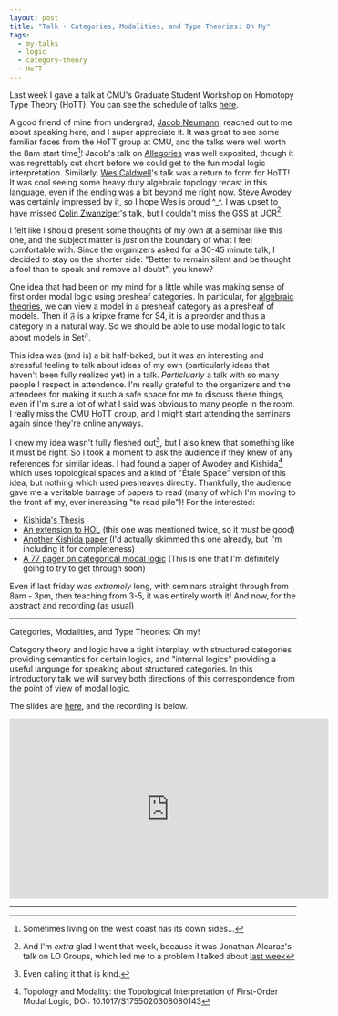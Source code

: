 ```yaml
---
layout: post
title: "Talk - Categories, Modalities, and Type Theories: Oh My"
tags:
  - my-talks
  - logic
  - category-theory
  - HoTT
---
```


Last week I gave a talk at CMU's Graduate Student Workshop on
Homotopy Type Theory (HoTT). You can see the schedule of talks
[here](https://cmu-hott.github.io/workshop2021.html).

A good friend of mine from undergrad, [Jacob Neumann][1], 
reached out to me about speaking here, and I super appreciate it. 
It was great to see some familiar faces from the HoTT group at CMU,
and the talks were well worth the 8am start time[^1]! Jacob's talk on
[Allegories][2] was well exposited, though it was regrettably cut short
before we could get to the fun modal logic interpretation. Similarly,
[Wes Caldwell][3]'s talk was a return to form for HoTT! It was cool seeing
some heavy duty algebraic topology recast in this language, even if the
ending was a bit beyond me right now. Steve Awodey was certainly impressed by
it, so I hope Wes is proud ^_^. I was upset to have missed 
[Colin Zwanziger][4]'s talk, but I couldn't miss the GSS at UCR[^2].

I felt like I should present some thoughts of my own at a seminar like 
this one, and the subject matter is _just_ on the boundary of what I feel
comfortable with. Since the organizers asked for a 30-45 minute talk, I 
decided to stay on the shorter side: 
"Better to remain silent and be thought a fool than to speak and remove all doubt",
you know? 

One idea that had been on my mind for a little while was making
sense of first order modal logic using presheaf categories. In particular,
for [algebraic theories][5], we can view a model in a presheaf category as
a presheaf of models. Then if $\mathfrak{F}$ is a kripke frame for $\mathsf{S4}$,
it is a preorder and thus a category in a natural way. So we should be able
to use modal logic to talk about models in $\mathsf{Set}^\mathfrak{F}$.

This idea was (and is) a bit half-baked, but it was an interesting and stressful
feeling to talk about ideas of my own (particularly ideas that haven't been 
fully realized yet) in a talk. _Particluarly_ a talk with so many people I 
respect in attendence. I'm really grateful to the organizers and the attendees
for making it such a safe space for me to discuss these things, even if I'm sure
a lot of what I said was obvious to many people in the room. I really miss the
CMU HoTT group, and I might start attending the seminars again since they're
online anyways.

I knew my idea wasn't fully fleshed out[^3], but I also knew that something
like it must be right. So I took a moment to ask the audience if they knew
of any references for similar ideas. I had found a paper of Awodey and Kishida[^4]
which uses topological spaces and a kind of "Étale Space" version of this idea,
but nothing which used presheaves directly. Thankfully, the audience gave me 
a veritable barrage of papers to read 
(many of which I'm moving to the front of my, ever increasing "to read pile")!
For the interested:

 - [Kishida's Thesis](https://www.andrew.cmu.edu/user/awodey/students/kishida.pdf)
 - [An extension to HOL](https://arxiv.org/abs/1403.0020) (this one was mentioned twice, so it _must_ be good)
 - [Another Kishida paper](https://www.sciencedirect.com/science/article/pii/S1571066111001393)
    (I'd actually skimmed this one already, but I'm including it for completeness)
 - [A 77 pager on categorical modal logic](https://www.sciencedirect.com/science/article/pii/0168007293000854)
     (This is one that I'm definitely going to try to get through soon)

Even if last friday was _extremely_ long, with seminars straight through from
8am - 3pm, then teaching from 3-5, it was entirely worth it! And now, for the
abstract and recording (as usual)

---

Categories, Modalities, and Type Theories: Oh my!

Category theory and logic have a tight interplay, with
structured categories providing semantics for certain
logics, and "internal logics" providing a useful language for
speaking about structured categories. In this introductory
talk we will survey both directions of this correspondence
from the point of view of modal logic.

The slides are [here](/assets/docs/categories-modalities-and-type-theories/handout.pdf),
and the recording is below.

<iframe width="560" height="315" src="https://www.youtube.com/embed/qh96mjSmEyI" frameborder="0" allow="accelerometer; autoplay; clipboard-write; encrypted-media; gyroscope; picture-in-picture" allowfullscreen></iframe>


---

[^1]:
    Sometimes living on the west coast has its down sides...

[^2]:
    And I'm _extra_ glad I went that week, because it was Jonathan Alcaraz's
    talk on LO Groups, which led me to a problem I talked about 
    [last week](/2021/02/26/lo-groups)

[^3]:
    Even calling it that is kind.

[^4]: 
    Topology and Modality: the Topological Interpretation of First-Order Modal Logic,
    DOI: 10.1017/S1755020308080143

[1]: https://jacobneu.github.io/
[2]: https://ncatlab.org/nlab/show/allegory
[3]: http://www.andrew.cmu.edu/user/wcaldwel/
[4]: https://colinzwanziger.com/
[5]: https://en.wikipedia.org/wiki/Algebraic_theory

